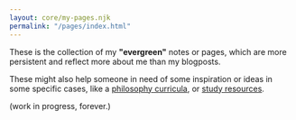 ```yaml
---
layout: core/my-pages.njk
permalink: "/pages/index.html"
---
```

These is the collection of my **"evergreen"** notes or pages, which are more persistent and reflect more about me than my blogposts. 

These might also help someone in need of some inspiration or ideas in some specific cases, like a [philosophy curricula](/phil/), or [study resources](/resources/). 

(work in progress, forever.)

